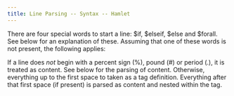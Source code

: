 ```yaml
---
title: Line Parsing -- Syntax -- Hamlet
---
```

There are four special words to start a line: $if, $elseif, $else and $forall. See below for an explanation of these. Assuming that one of these words is not present, the following applies:

If a line does *not* begin with a percent sign (%), pound (#) or period (.), it is treated as content. See below for the parsing of content. Otherwise, everything up to the first space to taken as a tag definition. Everything after that first space (if present) is parsed as content and nested within the tag.

